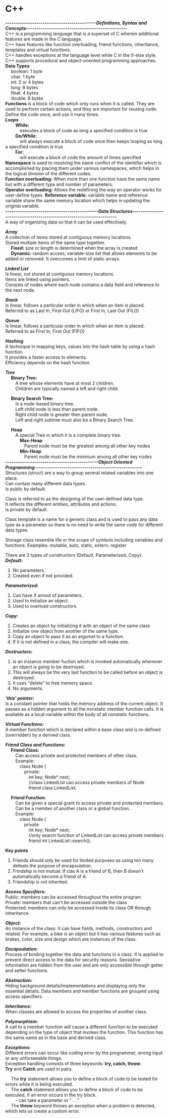 # C++
***--------------------------------------------Definitions, Syntax and Concepts-------------------------------------------------***  
C++ is a programming language that is a superset of C wherein additional features are made in the C language.  
C++ have features like function overloading, friend functions, inheritance, templates and virtual functions.  
C++ handles exceptions at the language level while C in the if-else style.  
C++ supports procedural and object-oriented programming approaches.  
**Data Types**  
&emsp; boolean: 1 byte  
&emsp; char: 1 byte  
&emsp; int: 2 or 4 bytes  
&emsp; long: 8 bytes  
&emsp; float: 4 bytes  
&emsp; double: 8 bytes  
**Functions** is a block of code which only runs when it is called. They are used to perform certain actions, and they are important 
for reusing code: Define the code once, and use it many times.   
***Loops***  
&emsp;&emsp; **While:**  
&emsp;&emsp;&emsp; executes a block of code as long a specified condition is true  
&emsp;&emsp; **Do/While:**  
&emsp;&emsp;&emsp; will always execute a block of code once then keeps looping as long a specified condition is true  
&emsp;&emsp; **For:**  
&emsp;&emsp;&emsp; will execute a block of code the amount of times specified  
**Namespace** is used to resolving the name conflict of the identifier which is accomplished by placing them under various namespaces, which helps
in the logical division of the different codes.  
**Function overloading:** When more than one function have the same name but with a different type and number of parameters.  
**Operator overloading:** Allows the redefining the way an operator works for user-define types.
**Reference variable:** variable name and reference variable share the same memory location which helps in updating the original variable.  
***---------------------------------------------Data Structures---------------------------------------------------------------------***  
A way of organizing data so that it can be used effectively.  

***Array***  
A collection of items stored at contiguous memory locations.  
Stored multiple items of the same type together.  
&emsp; **Fixed:** size or length is determined when the array is created  
&emsp; **Dynamic:** random access, variable-size list that allows elements to be added or removed. It overcomes a limit of static arrays.

***Linked List***  
Is linear, not stored at contiguous memory locations.  
Items are linked using pointers.  
Consists of nodes where each node contains a data field and reference to the next node.  

***Stack***  
Is linear, follows a particular order in which when an item is placed.  
Referred to as Last In, First Out (LIFO) or First In, Last Out (FILO)

***Queue***  
Is linear, follows a particular order in which when an item is placed.  
Referred to as First In, First Out (FIFO)

***Hashing***  
A technique in mapping keys, values into the hash table by using a hash function.  
It provides a faster access to elements.  
Efficiency depends on the hash function.

***Tree***  
&emsp; **Binary Tree:**  
&emsp;&emsp; A tree whose elements have at most 2 children.  
&emsp;&emsp; Children are typically named a left and right child.  

&emsp; **Binary Search Tree:**  
&emsp;&emsp; Is a node-based binary tree.  
&emsp;&emsp; Left child node is less than parent node.  
&emsp;&emsp; Right child node is greater then parent node.  
&emsp;&emsp; Left and right subtree must also be a Binary Search Tree.  

&emsp; **Heap**  
&emsp;&emsp; A special Tree in which it is a complete binary tree.  
&emsp;&emsp;&emsp; **Max-Heap**  
&emsp;&emsp;&emsp;&emsp; Parent node must be the greatest among all other key nodes  
&emsp;&emsp;&emsp; **Min-Heap**  
&emsp;&emsp;&emsp;&emsp; Parent node must be the minimum among all other key nodes  
***---------------------------------------------Object Oriented Programming----------------------------------------------------***  
  Structures (struct) are a way to group several related variables into one place.  
  Can contain many different data types.  
  Is public by default.  
  
  Class is referred to as the designing of the user-defined data type.   
  It reflects the different entities, attributes and actions.  
  Is private by default.  
  
  Class template is a name for a generic class and is used to pass any data type as a parameter so there is 
  no need to write the same code for different data types.  
  
  Storage class resemble life or the scope of symbols including variables and functions.
  Examples: mutable, auto, static, extern, register  
  
  There are 3 types of constructors (Default, Parameterized, Copy):  
  ***Default:***  
  1. No parameters.  
  2. Created even if not provided.   
  
  ***Parameterized:***  
  1. Can have X amout of parameters.  
  2. Used to initialize an object.  
  3. Used to overload constructors.  
  
  ***Copy:***  
  1. Creates an object by initializing it with an object of the same class
  2. Initialize one object from another of the same type.  
  3. Copy an object to pass it as an argumet to a function.  
  4. If it is not defined in a class, the compiler will make one.  

***Destructors:***  
  1. Is an instance member fuction which is invoked automatically whenever an object is going to be destroyed.  
  2. This will always be the very last function to be called before an object is destroyed.  
  3. It uses "delete" to free memory space.  
  4. No arguments.  
  
***'this' pointer:***  
  Is a constant pointer that holds the memory address of the current object. It passes as a hidden argument to all the nonstatic member
  function calls. It is available as a local variable within the body of all nonstatic functions.
  
  ***Virtual Functions:***  
  A member function which is declared within a base class and is re-defined (overridden) by a derived class. 
  
  ***Friend Class and Functions:***  
  &emsp; **Friend Class:**  
  &emsp;&emsp; Can access private and protected members of other class.  
  &emsp;&emsp; Example:  
  &emsp;&emsp;&emsp; class Node {  
  &emsp;&emsp;&emsp;&emsp; private:  
  &emsp;&emsp;&emsp;&emsp;&emsp; int key; Node* next;  
  &emsp;&emsp;&emsp;&emsp;&emsp; //class LinkedList can access private members of Node  
  &emsp;&emsp;&emsp;&emsp;&emsp; friend class LinkedList;  
  
  &emsp; **Friend Function:**  
  &emsp;&emsp; Can be given a special grant to access private and protected members.  
  &emsp;&emsp; Can be a member of another class or a global function.  
  &emsp;&emsp; Example:  
  &emsp;&emsp;&emsp; class Node {  
  &emsp;&emsp;&emsp;&emsp; private:  
  &emsp;&emsp;&emsp;&emsp;&emsp; int key; Node* next;  
  &emsp;&emsp;&emsp;&emsp;&emsp; //only search function of LinkedList can access private members  
  &emsp;&emsp;&emsp;&emsp;&emsp; friend int LinkedList::search();  
  
  **Key points**
  1. Friends should only be used for limited purposes as using too many defeats the purpose of encapsulation.  
  2. Frindship is not mutual. If clas A is a friend of B, then B doesn't automatically become a friend of A.  
  3. Friendship is not inherited.  
  
***Access Specifiers:***  
  Public: members can be accessed throughout the entire program  
  Private: members that can't be accessed outside the class  
  Protected: members can only be accessed inside its class OR through inheritance  
  
***Object:***  
  An instance of the class. It can have fields, methods, constructors and related. 
  For example, a bike is an object but it has various features such as brakes, color, size and design which are instances of the class.  
    
***Encapsulation:***  
  Process of binding together the data and functions in a class. It is applied to prevent direct access to the data for security reasons.
  Sensistive information are hidden from the user and are only accessible through getter and setter functions.  
  
***Abstraction:***  
  Hiding background details/implementations and displaying only the essential details. 
  Data members and member functions are grouped using access specifiers.  

***Inheritance:***  
  When classes are allowed to access the properties of another class.  

***Polymorphism:***  
  A call to a member function will cause a different function to be executed depending on the type of object that invokes the function.
  This function has the same name as in the base and derived class.  
  
***Exceptions:***  
  Different errors can occur like coding error by the programmer, wrong input or any unforseeable things.  
  Exception handling consists of three keywords: **try, catch, throw**.  
  **Try** and **Catch** are used in pairs.  
  
  &emsp; The **try** statement allows you to define a block of code to be tested for errors while it is being executed.  
  &emsp; The **catch** statement allows you to define a block of code to be executed, if an error occurs in the try block.  
  &emsp;&emsp; - can take a parameter or ". . ."  
  &emsp; The **throw** keyword throws an exception when a problem is detected, which lets us create a custom error.   
  
  
  
  
